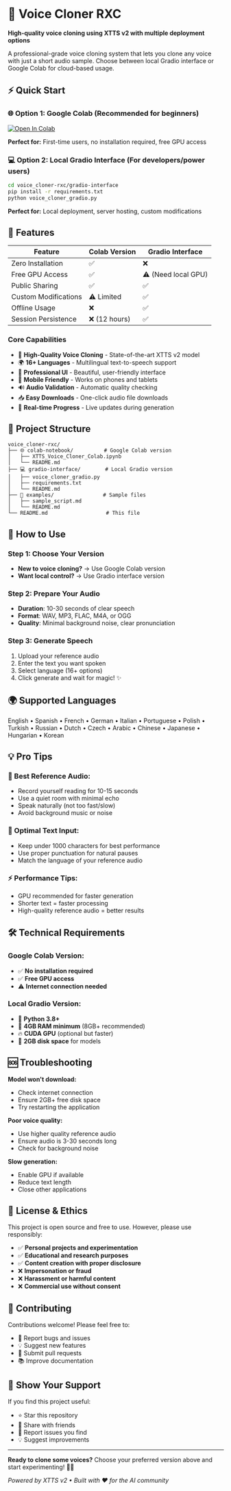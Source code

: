 # 🎤 Voice Cloner RXC

**High-quality voice cloning using XTTS v2 with multiple deployment options**

A professional-grade voice cloning system that lets you clone any voice with just a short audio sample. Choose between local Gradio interface or Google Colab for cloud-based usage.

## ⚡ Quick Start

### 🌐 Option 1: Google Colab (Recommended for beginners)
[![Open In Colab](https://colab.research.google.com/assets/colab-badge.svg)](https://colab.research.google.com/github/justtdhruvv/voice-cloner/blob/main//colab-notebook/XTTS_Voice_Cloner_Colab.ipynb)

**Perfect for:** First-time users, no installation required, free GPU access

### 💻 Option 2: Local Gradio Interface (For developers/power users)
```bash
cd voice_cloner-rxc/gradio-interface
pip install -r requirements.txt
python voice_cloner_gradio.py
```

**Perfect for:** Local deployment, server hosting, custom modifications

## 🎯 Features

| Feature | Colab Version | Gradio Interface |
|---------|---------------|------------------|
| Zero Installation | ✅ | ❌ |
| Free GPU Access | ✅ | ⚠️ (Need local GPU) |
| Public Sharing | ✅ | ✅ |
| Custom Modifications | ⚠️ Limited | ✅ |
| Offline Usage | ❌ | ✅ |
| Session Persistence | ❌ (12 hours) | ✅ |

### Core Capabilities
- 🎤 **High-Quality Voice Cloning** - State-of-the-art XTTS v2 model
- 🌍 **16+ Languages** - Multilingual text-to-speech support
- 🎨 **Professional UI** - Beautiful, user-friendly interface
- 📱 **Mobile Friendly** - Works on phones and tablets
- 🔊 **Audio Validation** - Automatic quality checking
- 📥 **Easy Downloads** - One-click audio file downloads
- 🚀 **Real-time Progress** - Live updates during generation

## 📁 Project Structure

```
voice_cloner-rxc/
├── 🌐 colab-notebook/          # Google Colab version
│   ├── XTTS_Voice_Cloner_Colab.ipynb
│   └── README.md
├── 💻 gradio-interface/        # Local Gradio version  
│   ├── voice_cloner_gradio.py
│   ├── requirements.txt
│   └── README.md
├── 📁 examples/                # Sample files
│   ├── sample_script.md
│   └── README.md
└── README.md                   # This file
```

## 🚀 How to Use

### Step 1: Choose Your Version
- **New to voice cloning?** → Use Google Colab version
- **Want local control?** → Use Gradio interface version

### Step 2: Prepare Your Audio
- **Duration**: 10-30 seconds of clear speech
- **Format**: WAV, MP3, FLAC, M4A, or OGG
- **Quality**: Minimal background noise, clear pronunciation

### Step 3: Generate Speech
1. Upload your reference audio
2. Enter the text you want spoken
3. Select language (16+ options)
4. Click generate and wait for magic! ✨

## 🌍 Supported Languages

English • Spanish • French • German • Italian • Portuguese • Polish • Turkish • Russian • Dutch • Czech • Arabic • Chinese • Japanese • Hungarian • Korean

## 💡 Pro Tips

### 🎤 Best Reference Audio:
- Record yourself reading for 10-15 seconds
- Use a quiet room with minimal echo
- Speak naturally (not too fast/slow)
- Avoid background music or noise

### 📝 Optimal Text Input:
- Keep under 1000 characters for best performance
- Use proper punctuation for natural pauses
- Match the language of your reference audio

### ⚡ Performance Tips:
- GPU recommended for faster generation
- Shorter text = faster processing
- High-quality reference audio = better results

## 🛠️ Technical Requirements

### Google Colab Version:
- ✅ **No installation required**
- ✅ **Free GPU access**
- ⚠️ **Internet connection needed**

### Local Gradio Version:
- 🐍 **Python 3.8+**
- 💾 **4GB RAM minimum** (8GB+ recommended)
- 🔥 **CUDA GPU** (optional but faster)
- 💽 **2GB disk space** for models

## 🆘 Troubleshooting

**Model won't download:**
- Check internet connection
- Ensure 2GB+ free disk space
- Try restarting the application

**Poor voice quality:**
- Use higher quality reference audio
- Ensure audio is 3-30 seconds long
- Check for background noise

**Slow generation:**
- Enable GPU if available
- Reduce text length
- Close other applications

## 📄 License & Ethics

This project is open source and free to use. However, please use responsibly:

- ✅ **Personal projects and experimentation**
- ✅ **Educational and research purposes**  
- ✅ **Content creation with proper disclosure**
- ❌ **Impersonation or fraud**
- ❌ **Harassment or harmful content**
- ❌ **Commercial use without consent**

## 🤝 Contributing

Contributions welcome! Please feel free to:
- 🐛 Report bugs and issues
- 💡 Suggest new features
- 🔧 Submit pull requests
- 📚 Improve documentation

## 🌟 Show Your Support

If you find this project useful:
- ⭐ Star this repository
- 🔗 Share with friends
- 🐛 Report issues you find
- 💡 Suggest improvements

---

**Ready to clone some voices?** Choose your preferred version above and start experimenting! 🎤✨

*Powered by XTTS v2 • Built with ❤️ for the AI community*
